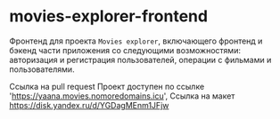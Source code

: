 # movies-explorer-frontend
Фронтенд для проекта `Movies explorer`, включающего фронтенд и бэкенд части приложения со следующими возможностями: авторизация и регистрация пользователей, операции с фильмами и пользователями. 

Ссылка на pull request 
Проект доступен по ссылке 'https://yaana.movies.nomoredomains.icu',
Ссылка на макет https://disk.yandex.ru/d/YGDagMEnm1JFjw